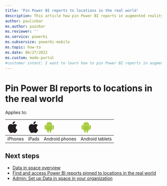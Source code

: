 ```yaml
---
title: 'Pin Power BI reports to locations in the real world'
description: This article how pin Power BI reports in augmented reality at real world locations.
author: paulinbar
ms.author: painbar
ms.reviewer: ''
ms.service: powerbi
ms.subservice: powerbi-mobile
ms.topic: how-to
ms.date: 06/27/2022
ms.custom: mode-portal
#customer intent: I want to learn how to pin Power BI reports in augmented reality at real world locations.
---
```

# Pin Power BI reports to locations in the real world

Applies to:

| ![iPhone](./media/mobile-apps-metrics/ios-logo-40-px.png) | ![iPads](./media/mobile-apps-metrics/ios-logo-40-px.png) | ![Android phone](././media/mobile-apps-metrics/android-logo-40-px.png) | ![Android tablet](././media/mobile-apps-metrics/android-logo-40-px.png) |
|:--- |:--- |:--- |:--- |
|iPhones |iPads |Android phones |Android tablets |



## Next steps

* [Data in space overview](mobile-apps-data-in-space-overview.md)
* [Find and access Power BI reports pinned to locations in the real world](mobile-apps-data-in-space-find-pinned-reports.md)
* [Admin: Set up Data in space in your organization](mobile-apps-data-in-space-set-up.md)
